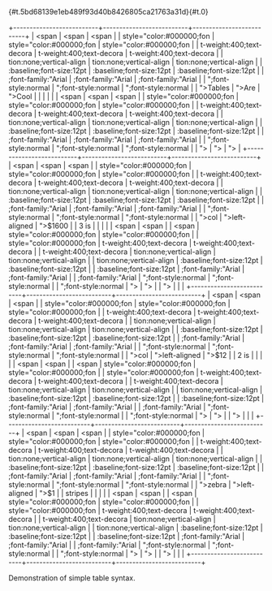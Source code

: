 <span
style="color:#000000;font-weight:400;text-decoration:none;vertical-align:baseline;font-size:11pt;font-family:&quot;Arial&quot;;font-style:normal"></span>

[](){#t.5bd68139e1eb489f93d40b8426805ca21763a31d}[](){#t.0}

+--------------------------+--------------------------+--------------------------+
| <span                    | <span                    | <span                    |
| style="color:#000000;fon | style="color:#000000;fon | style="color:#000000;fon |
| t-weight:400;text-decora | t-weight:400;text-decora | t-weight:400;text-decora |
| tion:none;vertical-align | tion:none;vertical-align | tion:none;vertical-align |
| :baseline;font-size:12pt | :baseline;font-size:12pt | :baseline;font-size:12pt |
| ;font-family:&quot;Arial | ;font-family:&quot;Arial | ;font-family:&quot;Arial |
| &quot;;font-style:normal | &quot;;font-style:normal | &quot;;font-style:normal |
| ">Tables</span>          | ">Are</span>             | ">Cool</span>            |
|                          |                          |                          |
| <span                    | <span                    | <span                    |
| style="color:#000000;fon | style="color:#000000;fon | style="color:#000000;fon |
| t-weight:400;text-decora | t-weight:400;text-decora | t-weight:400;text-decora |
| tion:none;vertical-align | tion:none;vertical-align | tion:none;vertical-align |
| :baseline;font-size:12pt | :baseline;font-size:12pt | :baseline;font-size:12pt |
| ;font-family:&quot;Arial | ;font-family:&quot;Arial | ;font-family:&quot;Arial |
| &quot;;font-style:normal | &quot;;font-style:normal | &quot;;font-style:normal |
| "></span>                | "></span>                | "></span>                |
+--------------------------+--------------------------+--------------------------+
| <span                    | <span                    | <span                    |
| style="color:#000000;fon | style="color:#000000;fon | style="color:#000000;fon |
| t-weight:400;text-decora | t-weight:400;text-decora | t-weight:400;text-decora |
| tion:none;vertical-align | tion:none;vertical-align | tion:none;vertical-align |
| :baseline;font-size:12pt | :baseline;font-size:12pt | :baseline;font-size:12pt |
| ;font-family:&quot;Arial | ;font-family:&quot;Arial | ;font-family:&quot;Arial |
| &quot;;font-style:normal | &quot;;font-style:normal | &quot;;font-style:normal |
| ">col                    | ">left-aligned</span>    | ">\$1600</span>          |
| 3 is</span>              |                          |                          |
|                          | <span                    | <span                    |
| <span                    | style="color:#000000;fon | style="color:#000000;fon |
| style="color:#000000;fon | t-weight:400;text-decora | t-weight:400;text-decora |
| t-weight:400;text-decora | tion:none;vertical-align | tion:none;vertical-align |
| tion:none;vertical-align | :baseline;font-size:12pt | :baseline;font-size:12pt |
| :baseline;font-size:12pt | ;font-family:&quot;Arial | ;font-family:&quot;Arial |
| ;font-family:&quot;Arial | &quot;;font-style:normal | &quot;;font-style:normal |
| &quot;;font-style:normal | "></span>                | "></span>                |
| "></span>                |                          |                          |
+--------------------------+--------------------------+--------------------------+
| <span                    | <span                    | <span                    |
| style="color:#000000;fon | style="color:#000000;fon | style="color:#000000;fon |
| t-weight:400;text-decora | t-weight:400;text-decora | t-weight:400;text-decora |
| tion:none;vertical-align | tion:none;vertical-align | tion:none;vertical-align |
| :baseline;font-size:12pt | :baseline;font-size:12pt | :baseline;font-size:12pt |
| ;font-family:&quot;Arial | ;font-family:&quot;Arial | ;font-family:&quot;Arial |
| &quot;;font-style:normal | &quot;;font-style:normal | &quot;;font-style:normal |
| ">col                    | ">left-aligned</span>    | ">\$12</span>            |
| 2 is</span>              |                          |                          |
|                          | <span                    | <span                    |
| <span                    | style="color:#000000;fon | style="color:#000000;fon |
| style="color:#000000;fon | t-weight:400;text-decora | t-weight:400;text-decora |
| t-weight:400;text-decora | tion:none;vertical-align | tion:none;vertical-align |
| tion:none;vertical-align | :baseline;font-size:12pt | :baseline;font-size:12pt |
| :baseline;font-size:12pt | ;font-family:&quot;Arial | ;font-family:&quot;Arial |
| ;font-family:&quot;Arial | &quot;;font-style:normal | &quot;;font-style:normal |
| &quot;;font-style:normal | "></span>                | "></span>                |
| "></span>                |                          |                          |
+--------------------------+--------------------------+--------------------------+
| <span                    | <span                    | <span                    |
| style="color:#000000;fon | style="color:#000000;fon | style="color:#000000;fon |
| t-weight:400;text-decora | t-weight:400;text-decora | t-weight:400;text-decora |
| tion:none;vertical-align | tion:none;vertical-align | tion:none;vertical-align |
| :baseline;font-size:12pt | :baseline;font-size:12pt | :baseline;font-size:12pt |
| ;font-family:&quot;Arial | ;font-family:&quot;Arial | ;font-family:&quot;Arial |
| &quot;;font-style:normal | &quot;;font-style:normal | &quot;;font-style:normal |
| ">zebra                  | ">left-aligned</span>    | ">\$1</span>             |
| stripes</span>           |                          |                          |
|                          | <span                    | <span                    |
| <span                    | style="color:#000000;fon | style="color:#000000;fon |
| style="color:#000000;fon | t-weight:400;text-decora | t-weight:400;text-decora |
| t-weight:400;text-decora | tion:none;vertical-align | tion:none;vertical-align |
| tion:none;vertical-align | :baseline;font-size:12pt | :baseline;font-size:12pt |
| :baseline;font-size:12pt | ;font-family:&quot;Arial | ;font-family:&quot;Arial |
| ;font-family:&quot;Arial | &quot;;font-style:normal | &quot;;font-style:normal |
| &quot;;font-style:normal | "></span>                | "></span>                |
| "></span>                |                          |                          |
+--------------------------+--------------------------+--------------------------+

<span style="font-weight:400">Demonstration of simple table
syntax.</span>
